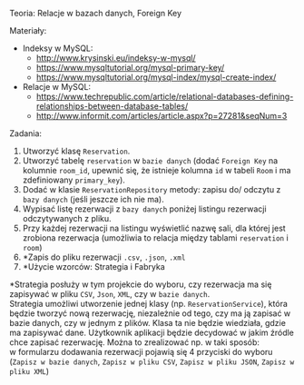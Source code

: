 Teoria: Relacje w bazach danych, Foreign Key

Materiały:
- Indeksy w MySQL:
    - http://www.krysinski.eu/indeksy-w-mysql/
    - https://www.mysqltutorial.org/mysql-primary-key/
    - https://www.mysqltutorial.org/mysql-index/mysql-create-index/
- Relacje w MySQL:
    - https://www.techrepublic.com/article/relational-databases-defining-relationships-between-database-tables/
    - http://www.informit.com/articles/article.aspx?p=27281&seqNum=3

Zadania:
1. Utworzyć klasę `Reservation`.
2. Utworzyć tabelę `reservation` w `bazie danych` (dodać `Foreign Key` na kolumnie `room_id`, upewnić się, 
że istnieje kolumna `id` w tabeli `Room` i ma zdefiniowany `primary_key`).
3. Dodać w klasie `ReservationRepository` metody: zapisu do/ odczytu z `bazy danych` (jeśli jeszcze ich nie ma).
4. Wypisać listę rezerwacji z `bazy danych` poniżej listingu rezerwacji odczytywanych z pliku.
5. Przy każdej rezerwacji na listingu wyświetlić nazwę sali, dla której jest zrobiona rezerwacja
 (umożliwia to relacja między tablami `reservation` i `room`) 
5. *Zapis do pliku rezerwacji `.csv`, `.json`, `.xml`   
6. *Użycie wzorców: Strategia i Fabryka

*Strategia posłuży w tym projekcie do wyboru, czy rezerwacja ma się zapisywać w pliku `CSV`, `Json`, `XML`, czy w `bazie danych`.  
Strategia umożliwi utworzenie jednej klasy (np. `ReservationService`), która będzie tworzyć nową rezerwację, niezależnie od tego, 
czy ma ją zapisać w bazie danych, czy w jednym z plików. Klasa ta nie będzie wiedziała, gdzie ma zapisywać dane.
Użytkownik aplikacji będzie decydować w jakim źródle chce zapisać rezerwację.
Można to zrealizować np. w taki sposób:  
w formularzu dodawania rezerwacji pojawią się 4 przyciski do wyboru  
(`Zapisz w bazie danych`, `Zapisz w pliku CSV`, `Zapisz w pliku JSON`, `Zapisz w pliku XML`)
